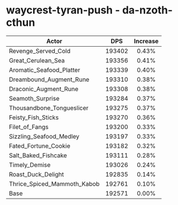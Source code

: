 # waycrest-tyran-push - da-nzoth-cthun
| Actor | DPS | Increase |
|---|:---:|:---:|
|Revenge_Served_Cold|193402|0.43%|
|Great_Cerulean_Sea|193356|0.41%|
|Aromatic_Seafood_Platter|193339|0.40%|
|Dreambound_Augment_Rune|193310|0.38%|
|Draconic_Augment_Rune|193308|0.38%|
|Seamoth_Surprise|193284|0.37%|
|Thousandbone_Tongueslicer|193275|0.37%|
|Feisty_Fish_Sticks|193270|0.36%|
|Filet_of_Fangs|193200|0.33%|
|Sizzling_Seafood_Medley|193197|0.33%|
|Fated_Fortune_Cookie|193182|0.32%|
|Salt_Baked_Fishcake|193111|0.28%|
|Timely_Demise|193026|0.24%|
|Roast_Duck_Delight|192835|0.14%|
|Thrice_Spiced_Mammoth_Kabob|192761|0.10%|
|Base|192571|0.00%|
